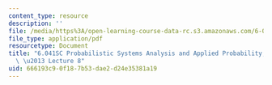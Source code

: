 ```yaml
---
content_type: resource
description: ''
file: /media/https%3A/open-learning-course-data-rc.s3.amazonaws.com/6-041sc-probabilistic-systems-analysis-and-applied-probability-fall-2013/666193c90f187b53dae2d24e35381a19_MIT6_041SCF13_lec08_300k.pdf
file_type: application/pdf
resourcetype: Document
title: "6.041SC Probabilistic Systems Analysis and Applied Probability, Fall 2013Transcript\
  \ \u2013 Lecture 8"
uid: 666193c9-0f18-7b53-dae2-d24e35381a19
---
```

